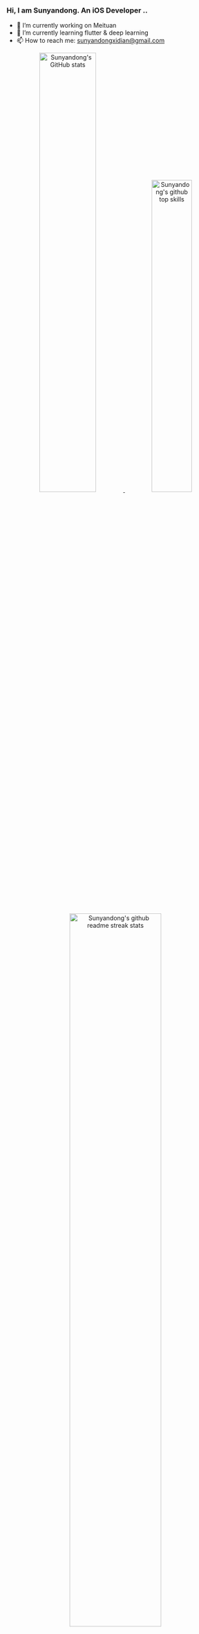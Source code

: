 ### Hi, I am Sunyandong. An iOS Developer ..
- 🔭 I’m currently working on Meituan
- 🌱 I’m currently learning flutter & deep learning
- 📫 How to reach me: sunyandongxidian@gmail.com


<p align="center">
	<a href="https://github.com/Sunyandong-CS" target="_blank">
		<img src="https://github-readme-stats.vercel.app/api?username=Sunyandong-CS&show_icons=true&theme=radical" width="51%" alt="Sunyandong's GitHub stats"/>
	</a>
	<a href="https://github.com/Sunyandong-CS" target="_blank">
		<img src="https://github-readme-stats.vercel.app/api/top-langs/?username=Sunyandong-CS&layout=compact&theme=dark" width="43%" alt="Sunyandong's github top skills"/>
	</a>
	<a href="https://github.com/Sunyandong-CS" target="_blank">
		<img src="https://github-readme-streak-stats.herokuapp.com/?user=Sunyandong-CS&theme=highcontrast" width="65%" alt="Sunyandong's github readme streak stats"/>
	</a>
</p>

<!--
[![Sun yandong's GitHub stats](https://github-readme-stats.vercel.app/api?username=Sunyandong-CS&show_icons=true&theme=radical)](https://github.com/Sunyandong-CS/github-readme-stats)

// most - used-language
![Most used language](https://github-readme-stats.vercel.app/api/top-langs/?username=Sunyandong-CS&theme=dark)
// total - contribution 
![total - contribution ](https://github-readme-streak-stats.herokuapp.com/?user=Sunyandong-CS&theme=highcontrast)
-->



<!--
**Sunyandong-CS/Sunyandong-CS** is a ✨ _special_ ✨ repository because its `README.md` (this file) appears on your GitHub profile.

Here are some ideas to get you started:

- 🔭 I’m currently working on ...
- 🌱 I’m currently learning ...
- 👯 I’m looking to collaborate on ...
- 🤔 I’m looking for help with ...
- 💬 Ask me about ...
- 📫 How to reach me: ...
- 😄 Pronouns: ...
- ⚡ Fun fact: ...
-->

